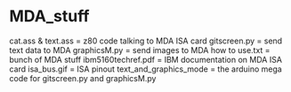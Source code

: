 # MDA_stuff
cat.ass & text.ass = z80 code talking to MDA ISA card
gitscreen.py = send text data to MDA
graphicsM.py = send images to MDA
how to use.txt = bunch of MDA stuff
ibm5160techref.pdf = IBM documentation on MDA ISA card
isa_bus.gif = ISA pinout
text_and_graphics_mode = the arduino mega code for gitscreen.py and graphicsM.py
